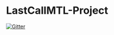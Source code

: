 # LastCallMTL-Project

[![Gitter](https://badges.gitter.im/Earthii/LastCallMTL-Project.svg)](https://gitter.im/Earthii/LastCallMTL-Project?utm_source=badge&utm_medium=badge&utm_campaign=pr-badge&utm_content=badge)